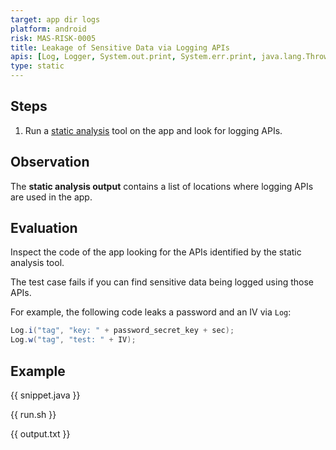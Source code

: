 ```yaml
---
target: app dir logs
platform: android
risk: MAS-RISK-0005
title: Leakage of Sensitive Data via Logging APIs
apis: [Log, Logger, System.out.print, System.err.print, java.lang.Throwable#printStackTrace]
type: static
---
```


## Steps

1. Run a [static analysis](https://mas.owasp.org/MASTG/techniques/android/MASTG-TECH-0014/) tool on the app and look for logging APIs.

## Observation

The **static analysis output** contains a list of locations where logging APIs are used in the app.

## Evaluation

Inspect the code of the app looking for the APIs identified by the static analysis tool.

The test case fails if you can find sensitive data being logged using those APIs.

For example, the following code leaks a password and an IV via `Log`:

```java
Log.i("tag", "key: " + password_secret_key + sec);
Log.w("tag", "test: " + IV);
```

## Example

{{ snippet.java }}

{{ run.sh }}

{{ output.txt }}
